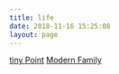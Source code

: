 ```yaml
---
title: life
date: 2018-11-16 15:25:08
layout: page
---
```


[tiny Point](https://zhangyuzhu13.github.io/categories/life/)
[Modern Family](https://zhangyuzhu13.github.io/2018/11/19/Modern-Family/)
